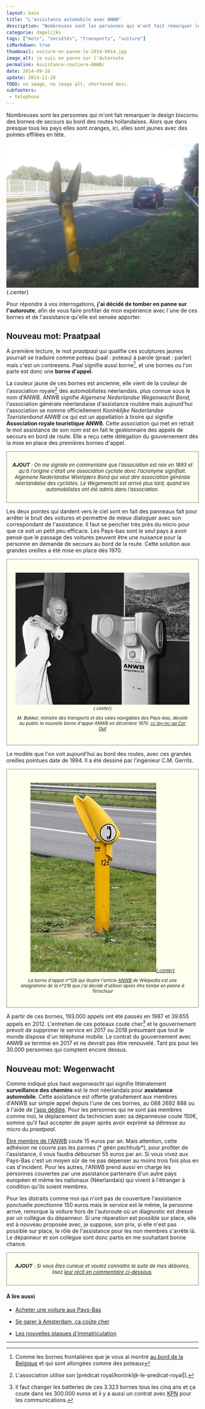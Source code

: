 ```yaml
---
layout: base
title: "L'assistance automobile avec ANWB"
description: "Nombreuses sont les personnes qui m'ont fait remarquer le design biscornu des bornes de secours au bord des routes hollandaises. Alors que dans presque tous les"
categorie: dagelijks
tags: ["mots", "sociétés", "transports", "voiture"]
isMarkdown: true
thumbnail: voiture-en-panne-le-2014-0914.jpg
image_alt: je suis en panne sur l'Autoroute
permalink: Assistance-routiere-ANWB/
date: 2014-09-18
update: 2014-11-28
TODO: no image, no image alt, shortened desc, 
subfooters:
 - telephone
---
```


Nombreuses sont les personnes qui m'ont fait remarquer le design biscornu des bornes de secours au bord des routes hollandaises. Alors que dans presque tous les pays elles sont oranges, ici, elles sont jaunes avec des pointes effilées en tête.

![Voiture en panne le 14 septembre](voiture-en-panne-le-2014-0914.jpg){.center}

Pour répondre à vos interrogations, **j'ai décidé de tomber en panne sur l'autoroute**, afin de vous faire profiter de mon expérience avec l´une de ces bornes et de l'assistance qu'elle est sensée apporter.

## Nouveau mot: Praatpaal

À première lecture, le mot *praatpaal* qui qualifie ces sculptures jaunes pourrait se traduire comme poteau (paal : poteau) à parole (praat : parler) mais c'est un contresens. Paal signifie aussi borne[^1], et une bornes ou l'on parle est donc une **borne d'appel**. 

La couleur jaune de ces bornes est ancienne, elle vient de la couleur de l'association royale[^2] des automobilistes néerlandais. plus connue sous le nom d'ANWB. ANWB signifie *Algemene Nederlandse Wegenwacht Bond*, l'association générale néerlandaise d'assistance routière mais aujourd'hui l'association se nomme officiellement *Koninklijke Nederlandse Toeristenbond ANWB* ce qui est un appellation à tiroire qui signifie **Association royale touristique ANWB**. Cette association qui met en retrait le mot assistance de son nom est en fait le gestionnaire des appels de secours en bord de route. Elle a reçu cette délégation du gouvernement dès la mise en place des premières bornes d'appel.

<!-- HTML -->
<div style="border:1px solid grey; background-color:#FFFFf0; font-size:small; width=530px; text-align:center; padding:1em; font-style:italic;">

**AJOUT** : On me signale en commentaire que l'association est née en 1893 et qu'à l'origine c'était une association cycliste donc l'acronyme signifiait. *Algemene Nederlandse Wielrijders Bond* qui veut dire association générale néerlandaise des cyclistes. Le Wegenwacht est arrivé plus tard, quand les automobilistes ont été admis dans l'association.

</div>
<!-- / HTML -->

Les deux pointes qui dardent vers le ciel sont en fait des panneaux fait pour arrêter le bruit des voitures et permettre de mieux dialoguer avec son correspondant de l'assistance. Il faut se pencher très près du micro pour que ce soit un petit peu efficace. Les Pays-bas sont le seul pays à avoir pensé que le passage des voitures peuvent être une nuisance pour la personne en demande de secours au bord de la route. Cette solution aux grandes oreilles a été mise en place dès 1970. 

<!-- HTML -->
<div style="border:1px solid grey; background-color:#FFFFEE; font-size:smaller; width=530px; text-align:center; padding:2em; font-style:italic;">

![M. Bakker, ministre des transports et des voies navigables révèle la nouvelle borne ANWB (1970)](Minister-Bakker-ANWB-1970.jpg){.center}

M. Bakker, ministre des transports et des voies navigables des Pays-bas, dévoile au public la nouvelle borne d'appel ANWB en décembre 1970. [cc-by-nc-sa Cor Out](http://www.anp-archief.nl/page/2249049/nl)

</div>
<!-- / HTML -->


Le modèle que l'on voit aujourd'hui au bord des routes, avec ces grandes oreilles pointues date de 1994. Il a été dessiné par l’ingénieur C.M. Gerrits.


<!-- HTML -->
<div style="border:1px solid grey; background-color:#FFFFEE; font-size:smaller; width=530px; text-align:center; padding:2em; font-style:italic;">

[![praatpaal moderne n°126](330px-Praatpaal.jpg){.center}](https://commons.wikimedia.org/wiki/File:Praatpaal_3.JPG)


La borne d'appel n°126 qui illustre l'article  <a href="https://nl.wikipedia.org/wiki/ANWB">ANWB</a> de Wikipedia est une anagramme de la n°216 que j'ai décidé d'utiliser après être tombé en panne à Terschuur

</div>
<!-- / HTML -->

À partir de ces bornes, 193.000 appels ont été passés en 1987 et 39.655 appels en 2012. L'entretien de ces poteaux coute cher[^3] et le gouvernement prévoit de supprimer le service en 2017 ou 2018 présumant que tout le monde dispose d'un téléphone mobile. Le contrat du gouvernement avec ANWB se termine en 2017 et ne devrait pas être renouvelé. Tant pis pour les 30.000 personnes qui comptent encore dessus.

## Nouveau mot: Wegenwacht

Comme indiqué plus haut *wegenwacht* qui signifie littéralement **surveillance des chemins** est le mot néerlandais pour **assistance automobile**. Cette assistance est offerte gratuitement aux membres d'ANWB sur simple appel depuis l'une de ces bornes, au 088 2692 888 ou à l'aide de [l'app dédiée](http://www.anwb.nl/mobiel/wegenwacht). Pour les personnes qui ne sont pas membres comme moi, le déplacement du technicien avec sa dépanneuse coute 150€, somme qu'il faut accepter de payer après avoir exprimé sa détresse au micro du *praatpaal*.

[Être membre de l'ANWB](http://www.anwb.nl/lidmaatschap) coute 15 euros par an. Mais attention, cette adhésion ne couvre pas les pannes (* géén pechhulp*), pour profiter de l'assistance, il vous faudra débourser 55 euros par an. Si vous vivez aux Pays-Bas c'est un moyen sûr de ne pas dépenser au moins trois fois plus en cas d'incident. Pour les autres, l'ANWB prend aussi en charge les personnes couvertes par une assistance partenaire d'un autre pays européen et même les nationaux (Néerlandais) qui vivent à l'étranger à condition qu'ils soient membres.

Pour les distraits comme moi qui n'ont pas de couverture l'assistance ponctuelle ponctionne 150 euros mais le service est le même, la personne arrive, remorque la voiture hors de l'autoroute où un diagnostic est dressé par un collègue du dépanneur. Si une réparation est possible sur place, elle est à nouveau proposée avec, je suppose, son prix, si elle n'est pas possible sur place, le rôle de l'assistance pour les non membres s'arrête là. Le dépanneur et son collègue sont donc partis en me souhaitant bonne chance.

<!-- HTML -->
<div style="border:1px solid grey; background-color:#FFFFf0; font-size:small; width=530px; text-align:center; padding:1em; font-style:italic;">

**AJOUT** : Si vous êtes curieux et voulez connaitre la suite de mes déboires, lisez [leur récit en commentaire ci-dessous](#c2002).

</div>
<!-- / HTML -->

#### À lire aussi

* [Acheter une voiture aux Pays-Bas](/acheter-une-voiture-aux-pays-bas)

* [Se garer à Amsterdam, ça coûte cher](/a-amsterdam-se-garer-coute-cher)

* [Les nouvelles plaques d'immatriculation](/les-nouvelles-plaques-d-immatriculation)

---
[^1]: Comme les bornes frontalières que je vous ai montré [au bord de la Belgique](/au-bord-de-la-belgique) et qui sont allongées comme des poteaux
[^2]: L'association utilise son [prédicat royal/koninklijk-le-predicat-royal|].
[^3]: Il faut changer les batteries de ces 3.323 bornes tous les cinq ans et ça coute dans les 300.000 euros et il y a aussi un contrat avec [KPN](/?q=kpn) pour les communications.
<!-- post notes:
http://wiki.roncalli.nu/images/2/20/Anwb-auto.jpg 

http://www.wegenwiki.nl/Praatpaal 
musique : http://www.peterkoelewijn.nl/discografie/single/singles60/singles60_027.html 

Le premier poteau pour parler dévoilé par le ministre 
http://www.anp-archief.nl/page/2249049/nl
http://www.anp-archief.nl/page/2146610/nl 
Chatroulette
http://pickle-factory.pr.co/5421-chatroulette-op-een-anwb-praatpaal 
 
De praatpaal is nog een blijvertje
http://www.autoblog.nl/nieuws/de-dagen-van-de-praatpaal-zijn-geteld-59517
De dagen van de praatpaal zijn geteld
http://www.autoblog.nl/nieuws/de-dagen-van-de-praatpaal-zijn-geteld-59517 
http://www.wijzigjepolis.nl/2012/02/anwb-10-voordelen-waarom-jij-lid-zou-moeten-worden/
--->
